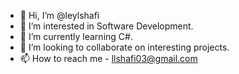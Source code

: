 - 👋 Hi, I’m @leylshafi
- 👀 I’m interested in Software Development.
- 🌱 I’m currently learning C#.
- 💞️ I’m looking to collaborate on interesting projects.
- 📫 How to reach me - llshafi03@gmail.com

<!---
leylshafi/leylshafi is a ✨ special ✨ repository because its `README.md` (this file) appears on your GitHub profile.
You can click the Preview link to take a look at your changes.
--->

